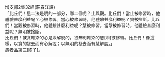 增支部2集32經(莊春江譯)  
「比丘們！這二法是明的一部分，哪二個呢？止與觀。比丘們！當止被修習時，他體驗甚麼利益呢？心被修習。當心被修習時，他體驗甚麼利益呢？貪被捨斷。比丘們！當觀被修習時，他體驗甚麼利益呢？慧被修習。當慧被修習時，他體驗甚麼利益呢？無明被捨斷。  
比丘們！被貪雜染的心是未解脫的，被無明雜染的慧[未]被修習。比丘們！像這樣，以貪的褪去而有心解脫；以無明的褪去而有慧解脫。」  
愚者品第三[終了]。  
  
  
